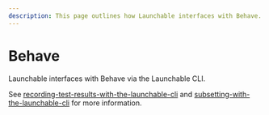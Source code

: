 ```yaml
---
description: This page outlines how Launchable interfaces with Behave.
---
```


# Behave

Launchable interfaces with Behave via the Launchable CLI.

See [recording-test-results-with-the-launchable-cli](../../sending-data-to-launchable/using-the-launchable-cli/recording-test-results-with-the-launchable-cli/ "mention") and [subsetting-with-the-launchable-cli](../../features/predictive-test-selection/requesting-and-running-a-subset-of-tests/subsetting-with-the-launchable-cli/ "mention") for more information.
